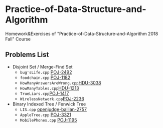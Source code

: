 # Practice-of-Data-Structure-and-Algorithm
Homework&amp;Exercises of "Practice-of-Data-Structure-and-Algorithm 2018 Fall" Course

## Problems List

- Disjoint Set / Merge-Find Set
  - `bug'sLife.cpp` [POJ-2492](http://poj.org/problem?id=2492)
  - `foodchain.cpp` [POJ-1182](http://poj.org/problem?id=1182)
  - `HowManyAnswersAreWrong.cpp`[HDU-3038](http://acm.hdu.edu.cn/showproblem.php?pid=3038)
  - `HowManyTables.cpp`[HDU-1213](http://acm.hdu.edu.cn/showproblem.php?pid=1213)
  - `TrueLiars.cpp`[POJ-1417](http://poj.org/problem?id=1417)
  - `WirelessNetwork.cpp`[POJ-2236](http://poj.org/problem?id=2236)
- Binary Indexed Tree / Fenwick Tree
  - `LIS.cpp` [openjudge-bailian-2757](http://bailian.openjudge.cn/practice/2757/)
  - `AppleTree.cpp` [POJ-3321](http://poj.org/problem?id=3321)
  - `MobilePhones.cpp` [POJ-1195](http://poj.org/problem?id=1195)
